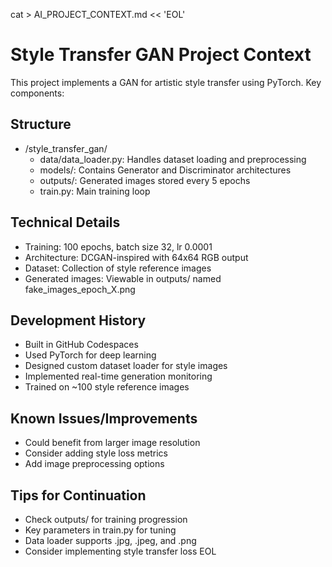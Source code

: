 cat > AI_PROJECT_CONTEXT.md << 'EOL'
# Style Transfer GAN Project Context

This project implements a GAN for artistic style transfer using PyTorch. Key components:

## Structure
- /style_transfer_gan/
  - data/data_loader.py: Handles dataset loading and preprocessing
  - models/: Contains Generator and Discriminator architectures
  - outputs/: Generated images stored every 5 epochs
  - train.py: Main training loop

## Technical Details
- Training: 100 epochs, batch size 32, lr 0.0001
- Architecture: DCGAN-inspired with 64x64 RGB output
- Dataset: Collection of style reference images
- Generated images: Viewable in outputs/ named fake_images_epoch_X.png

## Development History
- Built in GitHub Codespaces
- Used PyTorch for deep learning
- Designed custom dataset loader for style images
- Implemented real-time generation monitoring
- Trained on ~100 style reference images

## Known Issues/Improvements
- Could benefit from larger image resolution
- Consider adding style loss metrics
- Add image preprocessing options

## Tips for Continuation
- Check outputs/ for training progression
- Key parameters in train.py for tuning
- Data loader supports .jpg, .jpeg, and .png
- Consider implementing style transfer loss
EOL
